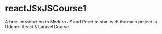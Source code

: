 # reactJSxJSCourse1
A brief introduction to Modern JS and React to start with the main project in Udemy: React &amp; Laravel Course.
